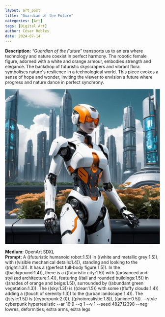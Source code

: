 ```yaml
---
layout: art_post
title: "Guardian of the Future"
categories: [Art]
tags: [Digital Art]
author: César Robles
date: 2024-07-14
---
```

**Description:** *“Guardian of the Future”* transports us to an era where technology and nature coexist in perfect harmony. The robotic female figure, adorned with a white and orange armour, embodies strength and elegance. The backdrop of futuristic skyscrapers and vibrant flora symbolises nature's resilience in a technological world. This piece evokes a sense of hope and wonder, inviting the viewer to envision a future where progress and nature dance in perfect synchrony.

![Guardian of the Future](/imag/digital_art/guardian_of_the_future.jpg)

**Medium:** OpenArt SDXL\
**Prompt:** A ((futuristic humanoid robot:1.5)) in ((white and metallic grey:1.5)), with ((visible mechanical details:1.4)), standing and looking to the ((right:1.3)). It has a ((perfect full-body figure:1.5)). In the ((background:1.4)), there is a ((futuristic city:1.5)) with ((advanced and stylized architecture:1.4)), featuring ((tall and rounded buildings:1.5)) in ((shades of orange and beige:1.5)), surrounded by ((abundant green vegetation:1.3)). The ((sky:1.3)) is ((clear:1.5)) with some ((fluffy clouds:1.4)) adding a ((touch of serenity:1.3)) to the ((urban landscape:1.4)). The ((style:1.5)) is ((cyberpunk:2.0)), ((photorealistic:1.8)), ((anime:0.5)). --style cyberpunk hyperrealistic --ar 16:9 --q 1 --v 1 --seed 482712398 --neg lowres, deformities, extra arms, extra legs